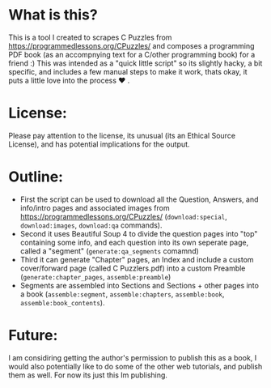 # What is this?
This is a tool I created to scrapes C Puzzles from https://programmedlessons.org/CPuzzles/ and composes a programming PDF book (as an accompnying text for a C/other programming book) for a friend :) This was intended as a "quick little script" so its slightly hacky, a bit specific, and includes a few manual steps to make it work, thats okay, it puts a little love into the process ❤️ .

# License:
Please pay attention to the license, its unusual (its an Ethical Source License), and has potential implications for the output.

# Outline:
 - First the script can be used to download all the Question, Answers, and info/intro pages and associated images from https://programmedlessons.org/CPuzzles/ (`download:special`, `download:images`, `download:qa` commands).
 - Second it uses Beautiful Soup 4 to divide the question pages into "top" containing some info, and each question into its own seperate page, called a "segment" (`generate:qa_segments` comamnd)
 - Third it can generate "Chapter" pages, an Index and include a custom cover/forward page (called C Puzzlers.pdf) into a custom Preamble (`generate:chapter_pages`, `assemble:preamble`)
 - Segments are assembled into Sections and Sections + other pages into a book (`assemble:segment`, `assemble:chapters`, `assemble:book`, `assemble:book_contents`). 

# Future:
 I am considiring getting the author's permission to publish this as a book, I would also potentially like to do some of the other web tutorials, and publish them as well. For now its just this Im publishing.


